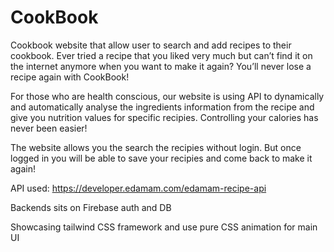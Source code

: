 
# CookBook

Cookbook website that allow user to search and add recipes to their cookbook. Ever tried a recipe that you liked very much but can’t find it on the internet anymore when you want to make it again? You’ll never lose a recipe again with CookBook!

For those who are health conscious, our website is using API to dynamically and automatically analyse the ingredients information from the recipe and give you nutrition values for specific recipies. Controlling your calories has never been easier!


The website allows you the search the recipies without login. But once logged in you will be able to save your recipies and come back to make it again!

API used: https://developer.edamam.com/edamam-recipe-api

Backends sits on Firebase auth and DB

Showcasing tailwind CSS framework and use pure CSS animation for main UI
